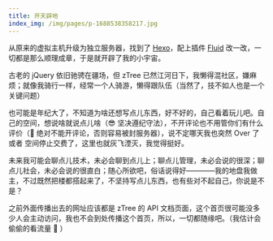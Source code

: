 ```yaml
---
title: 开天辟地
index_img: /img/pages/p-1688538358217.jpg
---
```


从原来的虚拟主机升级为独立服务器，找到了 [Hexo](https://hexo.io/)，配上插件 [Fluid](https://github.com/fluid-dev/hexo-theme-fluid) 改一改，一切都是那么顺理成章，于是就开辟了我的小宇宙。

古老的 jQuery 依旧驰骋在疆场，但 zTree 已然江河日下，我懒得混社区，嫌麻烦；就像我骑行一样，经常一个人骑游，懒得跟队伍（当然了，技不如人也是一个关键问题）

也可能是年纪大了，不知道为啥还想写点儿东西，好不好的，自己看着玩儿吧。自己的空间，想说啥就说点儿啥（😎 坚决遵纪守法），不开评论也不用管你们有什么评价（🥶 绝对不能开评论，否则容易被封服务器），说不定哪天我也突然 Over 了 或者 空间停止交费了，这里也就灰飞湮灭，我觉得挺好。

未来我可能会聊点儿技术，未必会聊到点儿上；聊点儿管理，未必会说的很深；聊点儿社会，未必会说的很直白；随心所欲吧，俗话说得好————我的地盘我做主，不过既然把楼都搭起来了，不坚持写点儿东西，也有些对不起自己，你说是不是？

之前外面传播出去的网址应该都是 zTree 的 API 文档页面，这个首页很可能没多少人会主动访问，我也不会到处传播这个首页，所以，一切都随缘吧。（我估计会偷偷的看流量 👻 ）

